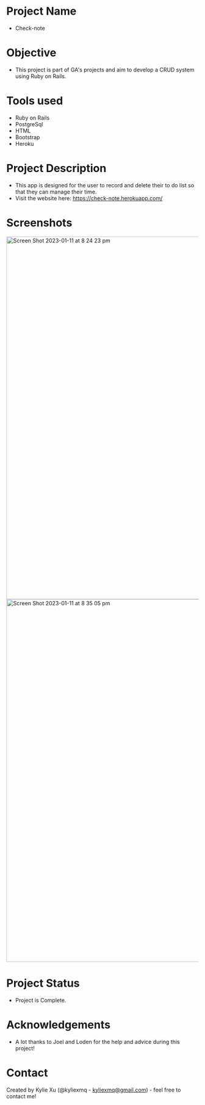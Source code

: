 # Project Name
- Check-note

# Objective
- This project is part of GA's projects and aim to develop a CRUD system using Ruby on Rails.

# Tools used
- Ruby on Rails
- PostgreSql
- HTML
- Bootstrap
- Heroku

# Project Description
- This app is designed for the user to record and delete their to do list so that they can manage their time.
- Visit the website here: https://check-note.herokuapp.com/


# Screenshots
<img width="951" alt="Screen Shot 2023-01-11 at 8 24 23 pm" src="https://user-images.githubusercontent.com/114300308/211769393-878d3293-4d72-42b0-87a5-153353e0c854.png">

<img width="951" alt="Screen Shot 2023-01-11 at 8 35 05 pm" src="https://user-images.githubusercontent.com/114300308/211770465-f2cd57bf-2aae-4d36-ba8e-5a731a9e1b0d.png">



# Project Status
- Project is Complete.

# Acknowledgements
- A lot thanks to Joel and Loden for the help and advice during this project!

# Contact
Created by Kylie Xu (@kyliexmq - kyliexmq@gmail.com) - feel free to contact me!
